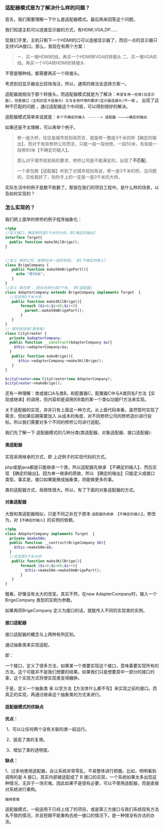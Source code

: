 ### 适配器模式是为了解决什么样的问题？

首先，我们需要理解一下什么是适配器模式。最后再来回答这个问题。

我们知道主机可以连接显示器的方式，有HDMI,VGA,DP……

现我们手里，主机只剩下一个HDMI的口可以连接显示器了，而旧一点的显示器只支持VGA接口。那么，我现在有两个方案：

> 一、买一根HDMI的线，再买一个HDMI转VGA的转接头
> 二、买一根VGA的线，再买一个VGA转HDMI的转接头

不管是哪种线，都需要再买一个转接头。

考虑到旧显示器会比较快淘汰，所以，通常的做法会选择方案一。

适配器就相当于那个转接头。而适配器模式就是为了解决：`希望复用一些类(旧显示器)，但是接口（主机的显卡连接头）又与复用环境的要求(显示器连接头)不一致`  。  出现了这种不匹配的问题  ，通过适配器这个中间层，可以得到很好的解决。

适配器模式简单来说就是：`多个不确定的输入 ------> 适配器 ————>确定的输出`

如果还是不太理解，可以再举个例子。

> 修一座大桥，往往是城市规划局而言，就是修一整座3千米的桥【确定的输出】，而对于有些修桥公司而言，只能一段一段地修，一段50米，有些能一段修80米【不确定的输入】。
>
> 那么对于城市规划局的要求，修桥公司是不能满足的，出现了**不匹配**。
>
> 一个承包商【适配器】听到了对城市规划局说，修一座3千米的桥，没问题的，交给我好了，到你手上的一定是一座3千米的大桥。

实际生活中的例子是数不胜数了。那放在我们的项目工程中。是什么样的场景，以及如何实现的？

### 怎么实现的？

我们把上面举的修桥的例子程序抽象化：

~~~php
<?php
//定义接口，确定修的是3千米的大桥。即[确定的输出]
interface Target{
  public function make3KilBrige();
}  
  
  
//定义 修桥公司，能修50米一段的桥段。 即[不确定的输入]
class BrigeCompany {
   public function make50mBrigePart(){
     echo "修50米";
   }
}
//定义 承包商 ，将50米转化成3千米。 即[适配器]  
class AdapterCompany extends BrigeCompany implements Target  {
  //实现修3千米大桥
   public function make3KilBrige(){
       foreach ($i=0;$i<60;$i++){
         parent::make50mBrigePart();
       }
   }
}
// 城市规划局(使用者)
class CityCreater {
  private $adapterCompany;
  public function __construct(AdapterCompany $a){
    $this->adapterCompany=$a;
  }
   public function makeBrige(){
      $this->adapterCompany->make3KilBrige();
   }
}

$cityCreater=new CityCreater(new AdapterCompany);
$cityCreater->makeBrige();

~~~



还有一种理解：类或接口A与类B，和配置器C，配置器C中与A类同名F方法【实现或继承】的调用，但内容却是调用的B类的某一个类似功能F1方法来实现。



关于适配器的实现，并非只有上面这一种方式。从上面代码来看，虽然暂时实现了需求，但如果后期需要加入 从成本的角度，对不同修桥公司的修桥造价进行投标。所以我们需要对多个不同的修桥公司进行适配。

我们先了解一下 适配器模式的几种分类(类适配器、对象适配器、接口适配器):

#### 类适配器

 实现采用继承的方式，即 上述例子的实现代码的方式。

php或是java都是只能继承一个类，所以适配器先继承 【不确定的输入】，然后实现 【确定的输出】。因为单一继承的原故，所以 【确定的输出】只能定义成接口类型。事实是，接口如果能换成抽象类，将能做更多的事。

类的适配器方式，局限性很大。所以，有了下面的对象适配器的方式。



#### 对象适配器

大致和类适配器相似，只是不同之处在于原本 `适配器先继承 【不确定的输入】`，修改为，对`【不确定的输入】`的实例的依赖。

```php
<?php 
class AdapterCompany implements Target  {
  private $make50m;
  public function __contruct(BrigeCompany $b){
    $this->make50m=$b;
  }
  //实现修3千米大桥
   public function make3KilBrige(){
       foreach ($i=0;$i<60;$i++){
         $this->make50m->make50mBrigePart();
       }
   }
}
```

粗看，好像没有太大的改变。其实不然，在new AdapterCompany时，输入一个BrigeCompany 类型的实例为参数。

如果再将BrigeCompany 定义为接口的话，就能传入不同的实现类的实例。

#### 接口适配器

接口适配器的概念与上两种有所区别。

通过抽象类来实现适配。

即：

一个接口，定义了很多方法，如果某一个类要实现这个接口，意味着要实现所有的方法。这个可能并不是我们想要的结果。如果我们只是想要其中一部分的接口约束，这个实现方式将使实现类变得臃肿。

于是，定义一个抽象类 来 以空方法【方法体什么都不写】来实现之前的接口。而真正的实现，再通过继承这个抽象类的方式来进行。



####  适配器模式的优缺点

**优点：**

​	 1、可以让任何两个没有关联的类一起运行。

​	 2、提高了类的复用。 

​	 3、增加了类的透明度。

**缺点：**

 1、过多地使用适配器，会让系统非常零乱，不易整体进行把握。比如，明明看到调用的是 A 接口，其实内部被适配成了 B 接口的实现，一个系统如果太多出现这种情况，无异于一场灾难。因此如果不是很有必要，可以不使用适配器，而是直接对系统进行重构。 

`揭晓答案`

   适配器模式，一般适用于已经上线了的项目，或是第三方接口与我们系统现有方法名不致的情况，并且短期不能重构去统一接口的情况下。是一种很没有办法的办法。

